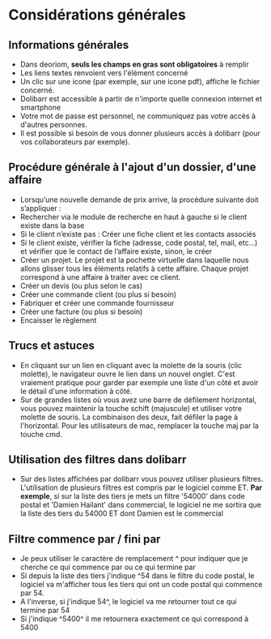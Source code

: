  # Considérations générales

## Informations générales

* Dans deoriom, **seuls les champs en gras sont obligatoires** à remplir
* Les liens textes renvoient vers l'élément concerné
* Un clic sur une icone (par exemple, sur une icone pdf), affiche le fichier concerné.
* Dolibarr est accessible à partir de n'importe quelle connexion internet et smartphone
* Votre mot de passe est personnel, ne communiquez pas votre accès à d'autres personnes.
* Il est possible si besoin de vous donner plusieurs accès à dolibarr (pour vos collaborateurs par exemple).

## Procédure générale à l'ajout d'un dossier, d'une affaire
* Lorsqu’une nouvelle demande de prix arrive, la procédure suivante doit s’appliquer :
* Rechercher via le module de recherche en haut à gauche si le client existe dans la base
* Si le client n’existe pas : Créer une fiche client et les contacts associés
* Si le client existe, vérifier la fiche (adresse, code postal, tel, mail, etc…) et vérifier que le contact de l’affaire existe, sinon, le créer
* Créer un projet. Le projet est la pochette virtuelle dans laquelle nous allons glisser tous les éléments relatifs à cette affaire. Chaque projet correspond à une affaire à traiter avec ce client.
* Créer un devis (ou plus selon le cas)
* Créer une commande client (ou plus si besoin)
* Fabriquer et créer une commande fournisseur
* Créer une facture (ou plus si besoin)
* Encaisser le règlement

## Trucs et astuces
* En cliquant sur un lien en cliquant avec la molette de la souris (clic molette), le navigateur ouvre le lien dans un nouvel onglet. C'est vraiement pratique pour garder par exemple une liste d'un côté et avoir le détail d'une information à côté.
* Sur de grandes listes où vous avez une barre de défilement horizontal, vous pouvez maintenir la touche schift (majuscule) et utiliser votre molette de souris. La combinaison des deux, fait défiler la page à l'horizontal. Pour les utilisateurs de mac, remplacer la touche maj par la touche cmd.

## Utilisation des filtres dans dolibarr
* Sur des listes affichées par dolibarr vous pouvez utiliser plusieurs filtres. L'utilisation de plusieurs filtres est compris par le logiciel comme ET.
**Par exemple**, si sur la liste des tiers je mets un filtre '54000' dans code postal et 'Damien Hailant' dans commercial, le logiciel ne me sortira que la liste des tiers du 54000 ET dont Damien est le commercial

## Filtre commence par / fini par
* Je peux utiliser le caractère de remplacement ^ pour indiquer que je cherche ce qui commence par ou ce qui termine par
* Si depuis la liste des tiers j'indique ^54 dans le filtre du code postal, le logiciel va m'afficher tous les tiers qui ont un code postal qui commence par 54.
* A l'inverse, si j'indique 54^, le logiciel va me retourner tout ce qui termine par 54
* Si j'indique ^5400^ il me retournera exactement ce qui correspond à 5400

